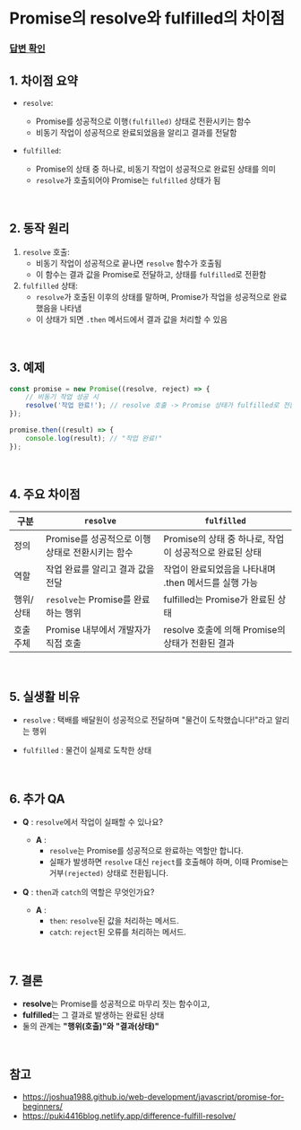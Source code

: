 # Promise의 resolve와 fulfilled의 차이점

### [답변 확인](https://www.maeil-mail.kr/question/73)

## 1. 차이점 요약

-   `resolve`:

    -   Promise를 성공적으로 이행`(fulfilled)` 상태로 전환시키는 함수
    -   비동기 작업이 성공적으로 완료되었음을 알리고 결과를 전달함

-   `fulfilled`:
    -   Promise의 상태 중 하나로, 비동기 작업이 성공적으로 완료된 상태를 의미
    -   `resolve`가 호출되어야 Promise는 `fulfilled` 상태가 됨

<br/>

## 2. 동작 원리

1. `resolve` 호출:
    - 비동기 작업이 성공적으로 끝나면 `resolve` 함수가 호출됨
    - 이 함수는 결과 값을 Promise로 전달하고, 상태를 `fulfilled`로 전환함
2. `fulfilled` 상태:
    - `resolve`가 호출된 이후의 상태를 말하며, Promise가 작업을 성공적으로 완료했음을 나타냄
    - 이 상태가 되면 `.then` 메서드에서 결과 값을 처리할 수 있음

<br/>

## 3. 예제

```jsx
const promise = new Promise((resolve, reject) => {
    // 비동기 작업 성공 시
    resolve('작업 완료!'); // resolve 호출 -> Promise 상태가 fulfilled로 전환
});

promise.then((result) => {
    console.log(result); // "작업 완료!"
});
```

<br/>

## 4. 주요 차이점

| 구분      | `resolve`                                        | `fulfilled`                                             |
| --------- | ------------------------------------------------ | ------------------------------------------------------- |
| 정의      | Promise를 성공적으로 이행 상태로 전환시키는 함수 | Promise의 상태 중 하나로, 작업이 성공적으로 완료된 상태 |
| 역할      | 작업 완료를 알리고 결과 값을 전달                | 작업이 완료되었음을 나타내며 .then 메서드를 실행 가능   |
| 행위/상태 | `resolve`는 Promise를 완료하는 행위              | fulfilled는 Promise가 완료된 상태                       |
| 호출 주체 | Promise 내부에서 개발자가 직접 호출              | resolve 호출에 의해 Promise의 상태가 전환된 결과        |

<br/>

## 5. 실생활 비유

-   `resolve` : 택배를 배달원이 성공적으로 전달하며 "물건이 도착했습니다!"라고 알리는 행위

-   `fulfilled` : 물건이 실제로 도착한 상태

<br/>

## 6. 추가 QA

-   **Q** : `resolve`에서 작업이 실패할 수 있나요?

    -   **A** :
        -   `resolve`는 Promise를 성공적으로 완료하는 역할만 합니다.
        -   실패가 발생하면 `resolve` 대신 `reject`를 호출해야 하며, 이때 Promise는 거부`(rejected)` 상태로 전환됩니다.

-   **Q** : `then`과 `catch`의 역할은 무엇인가요?

    -   **A** :
        -   `then`: `resolve`된 값을 처리하는 메서드.
        -   `catch`: `reject`된 오류를 처리하는 메서드.

<br/>

## 7. 결론

-   **resolve**는 Promise를 성공적으로 마무리 짓는 함수이고,
-   **fulfilled**는 그 결과로 발생하는 완료된 상태
-   둘의 관계는 **"행위(호출)"와 "결과(상태)"**

<br/>

## 참고

-   https://joshua1988.github.io/web-development/javascript/promise-for-beginners/
-   https://puki4416blog.netlify.app/difference-fulfill-resolve/

